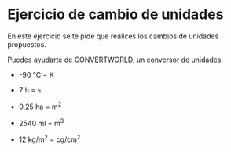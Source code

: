# Ejercicio de cambio de unidades

En este ejercicio se te pide que realices los cambios de unidades propuestos.

Puedes ayudarte de [CONVERTWORLD](https://www.convertworld.com/es/), un conversor de unidades.

- -90 &deg;C =  K

- 7 h =  s

- 0,25 ha =  m<sup>2</sup>

- 2540 ml =  m<sup>3</sup>

- 12 kg/m<sup>2</sup> =  cg/cm<sup>2</sup>
